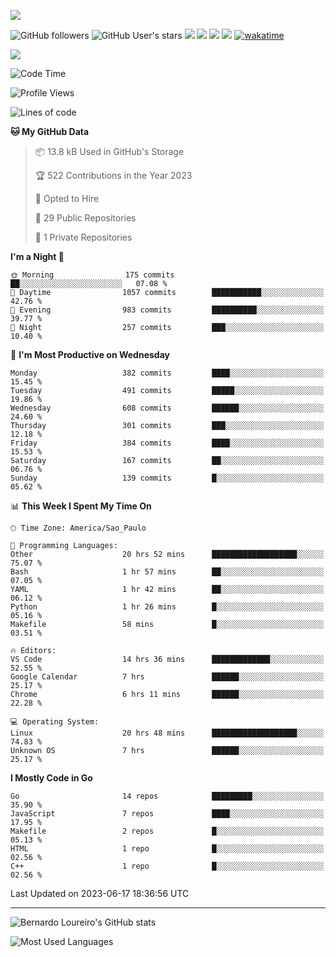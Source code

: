 



[![](https://ga-beacon.appspot.com/G-EJYL08EQR8/welcome-page?pixel)](https://github.com/igrigorik/ga-beacon)
 
![GitHub followers](https://img.shields.io/github/followers/bernardolm?style=for-the-badge&label=GitHub%20followers) ![GitHub User's stars](https://img.shields.io/github/stars/bernardolm?style=for-the-badge&label=GitHub%20User's%20stars) [![](https://img.shields.io/static/v1?logo=linkedin&label=LinkedIn&message=bernardolm&color=0A66C2&style=for-the-badge)](https://www.linkedin.com/in/bernardolm) [![](https://img.shields.io/static/v1?logo=lastdotfm&label=last.fm&message=bernardolm&color=D51007&style=for-the-badge)](https://www.last.fm/user/bernardolm) [![](https://img.shields.io/static/v1?logo=spotify&label=spotify&message=bernardolou&color=1ED760&style=for-the-badge)](https://open.spotify.com/user/bernardolou) [![](https://img.shields.io/static/v1?logo=awesomelists&label=My%20awesome%20stars&message=⭐⭐⭐&color=FC60A8&style=for-the-badge)](https://github.com/bernardolm/awesome-stars) [![wakatime](https://wakatime.com/badge/user/186868b7-2443-4b6b-ae40-3d29d342e88e.svg)](https://wakatime.com/@186868b7-2443-4b6b-ae40-3d29d342e88e)


<p style="border: 100px">
<a href="https://skillicons.dev">
<img src="https://skillicons.dev/icons?theme=dark&i=angular,arduino,bash,cs,cmake,docker,dotnet,flask,git,github,go,grafana,gtk,html,jenkins,jquery,linux,lua,md,mongodb,mysql,nodejs,php,postgres,py,rabbitmq,rails,raspberrypi,redis,regex,ruby,sqlite,stackoverflow,sketchup,vscode" />
</a>
<p/>

<!--START_SECTION:waka-->
![Code Time](http://img.shields.io/badge/Code%20Time-2%2C552%20hrs%2058%20mins-blue)

![Profile Views](http://img.shields.io/badge/Profile%20Views-34-blue)

![Lines of code](https://img.shields.io/badge/From%20Hello%20World%20I%27ve%20Written-3.1%20million%20lines%20of%20code-blue)

**🐱 My GitHub Data** 

> 📦 13.8 kB Used in GitHub's Storage 
 > 
> 🏆 522 Contributions in the Year 2023
 > 
> 💼 Opted to Hire
 > 
> 📜 29 Public Repositories 
 > 
> 🔑 1 Private Repositories 
 > 
**I'm a Night 🦉** 

```text
🌞 Morning                175 commits         ██░░░░░░░░░░░░░░░░░░░░░░░   07.08 % 
🌆 Daytime                1057 commits        ███████████░░░░░░░░░░░░░░   42.76 % 
🌃 Evening                983 commits         ██████████░░░░░░░░░░░░░░░   39.77 % 
🌙 Night                  257 commits         ███░░░░░░░░░░░░░░░░░░░░░░   10.40 % 
```
📅 **I'm Most Productive on Wednesday** 

```text
Monday                   382 commits         ████░░░░░░░░░░░░░░░░░░░░░   15.45 % 
Tuesday                  491 commits         █████░░░░░░░░░░░░░░░░░░░░   19.86 % 
Wednesday                608 commits         ██████░░░░░░░░░░░░░░░░░░░   24.60 % 
Thursday                 301 commits         ███░░░░░░░░░░░░░░░░░░░░░░   12.18 % 
Friday                   384 commits         ████░░░░░░░░░░░░░░░░░░░░░   15.53 % 
Saturday                 167 commits         ██░░░░░░░░░░░░░░░░░░░░░░░   06.76 % 
Sunday                   139 commits         █░░░░░░░░░░░░░░░░░░░░░░░░   05.62 % 
```


📊 **This Week I Spent My Time On** 

```text
🕑︎ Time Zone: America/Sao_Paulo

💬 Programming Languages: 
Other                    20 hrs 52 mins      ███████████████████░░░░░░   75.07 % 
Bash                     1 hr 57 mins        ██░░░░░░░░░░░░░░░░░░░░░░░   07.05 % 
YAML                     1 hr 42 mins        ██░░░░░░░░░░░░░░░░░░░░░░░   06.12 % 
Python                   1 hr 26 mins        █░░░░░░░░░░░░░░░░░░░░░░░░   05.16 % 
Makefile                 58 mins             █░░░░░░░░░░░░░░░░░░░░░░░░   03.51 % 

🔥 Editors: 
VS Code                  14 hrs 36 mins      █████████████░░░░░░░░░░░░   52.55 % 
Google Calendar          7 hrs               ██████░░░░░░░░░░░░░░░░░░░   25.17 % 
Chrome                   6 hrs 11 mins       ██████░░░░░░░░░░░░░░░░░░░   22.28 % 

💻 Operating System: 
Linux                    20 hrs 48 mins      ███████████████████░░░░░░   74.83 % 
Unknown OS               7 hrs               ██████░░░░░░░░░░░░░░░░░░░   25.17 % 
```

**I Mostly Code in Go** 

```text
Go                       14 repos            █████████░░░░░░░░░░░░░░░░   35.90 % 
JavaScript               7 repos             ████░░░░░░░░░░░░░░░░░░░░░   17.95 % 
Makefile                 2 repos             █░░░░░░░░░░░░░░░░░░░░░░░░   05.13 % 
HTML                     1 repo              █░░░░░░░░░░░░░░░░░░░░░░░░   02.56 % 
C++                      1 repo              █░░░░░░░░░░░░░░░░░░░░░░░░   02.56 % 
```




 Last Updated on 2023-06-17 18:36:56 UTC
<!--END_SECTION:waka-->

---
 
![Bernardo Loureiro's GitHub stats](https://github-readme-stats-bernardolm.vercel.app/api?hide_border=true&username=bernardolm&show_icons=true&theme=transparent&include_all_commits=true&count_private=true#gh-dark-mode-only)

![Most Used Languages](https://github-readme-stats-bernardolm.vercel.app/api/top-langs/?hide_border=true&username=bernardolm&theme=transparent&langs_count=10&count_weight=1&size_weight=1#gh-dark-mode-only)
